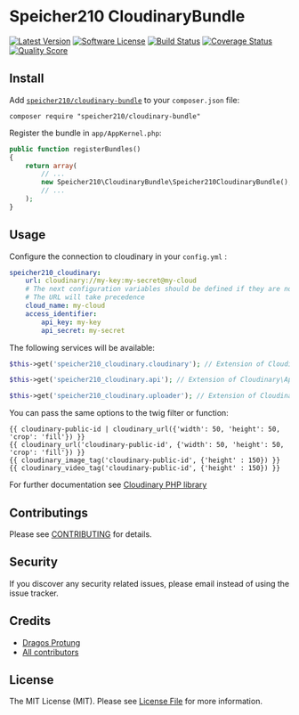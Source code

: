 # Speicher210 CloudinaryBundle

[![Latest Version](https://img.shields.io/github/tag/Speicher210/CloudinaryBundle.svg?style=flat-square)](https://github.com/Speicher210/CloudinaryBundle/releases)
[![Software License](https://img.shields.io/badge/license-MIT-brightgreen.svg?style=flat-square)](LICENSE.md)
[![Build Status](https://img.shields.io/travis/Speicher210/CloudinaryBundle/master.svg?style=flat-square)](https://travis-ci.org/Speicher210/CloudinaryBundle)
[![Coverage Status](https://img.shields.io/scrutinizer/coverage/g/Speicher210/CloudinaryBundle.svg?style=flat-square)](https://scrutinizer-ci.com/g/Speicher210/CloudinaryBundle/code-structure)
[![Quality Score](https://img.shields.io/scrutinizer/g/Speicher210/CloudinaryBundle.svg?style=flat-square)](https://scrutinizer-ci.com/g/Speicher210/CloudinaryBundle)

## Install

Add [`speicher210/cloudinary-bundle`](https://packagist.org/packages/speicher210/CloudinaryBundle) to your `composer.json` file:

    composer require "speicher210/cloudinary-bundle"

Register the bundle in `app/AppKernel.php`:

``` php
public function registerBundles()
{
    return array(
        // ...
        new Speicher210\CloudinaryBundle\Speicher210CloudinaryBundle(),
        // ...
    );
}
```

## Usage

Configure the connection to cloudinary in your `config.yml` :

``` yaml
speicher210_cloudinary:
    url: cloudinary://my-key:my-secret@my-cloud
    # The next configuration variables should be defined if they are not present in the URL
    # The URL will take precedence
    cloud_name: my-cloud
    access_identifier:
        api_key: my-key
        api_secret: my-secret
```

The following services will be available:

``` php
$this->get('speicher210_cloudinary.cloudinary'); // Extension of Cloudinary from cloudinary package.

$this->get('speicher210_cloudinary.api'); // Extension of Cloudinary\Api from cloudinary package.

$this->get('speicher210_cloudinary.uploader'); // Extension of Cloudinary\Uploader from cloudinary package.
```

You can pass the same options to the twig filter or function:

``` twig
{{ cloudinary-public-id | cloudinary_url({'width': 50, 'height': 50, 'crop': 'fill'}) }}
{{ cloudinary_url('cloudinary-public-id', {'width': 50, 'height': 50, 'crop': 'fill'}) }}
{{ cloudinary_image_tag('cloudinary-public-id', {'height' : 150}) }}
{{ cloudinary_video_tag('cloudinary-public-id', {'height' : 150}) }}
```

For further documentation see [Cloudinary PHP library](https://github.com/cloudinary/cloudinary_php)

## Contributings

Please see [CONTRIBUTING](CONTRIBUTING.md) for details.

## Security

If you discover any security related issues, please email instead of using the issue tracker.

## Credits

- [Dragos Protung](https://github.com/dragosprotung)
- [All contributors][link-contributors]

## License

The MIT License (MIT). Please see [License File](LICENSE) for more information.


[link-contributors]: ../../contributors
